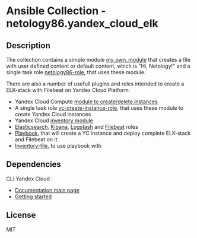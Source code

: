 # Ansible Collection - netology86.yandex_cloud_elk

Description
------------

The collection contains a simple module [my_own_module](yandex_cloud_elk/plugins/modules/my_own_module.py) that creates a file with user defined content or default content, which is "Hi, Netology!" and a single task role [netology86-role](roles/netology86-role/), that uses these module.

There are also a number of usefull plugins and roles intended to create a ELK-stack with Filebeat on Yandex Cloud Platform:
- Yandex Cloud Compute [module to create/delete instances](plugins/modules/yc_create_instance.py)
- A single task role [yc-create-instance-role](roles/yc-create-instance-role/), that uses these module to create Yandex Cloud instances
- Yandex Cloud [inventory module](plugins/inventory/yc_inventory.py)
- [Elasticsearch](roles/elastic-role), [Kibana](roles/kibana-role), [Logstash](roles/logstash-role) and [Filebeat](roles/filebeat-role) roles
- [Playbook](playbooks/playbook_with_dynamic_inventory.yml), that will create a YC instance and deploy complete ELK-stack and Filebeat on it
- [Inventory-file](yc_inventory.yml), to use playbook with

Dependencies
------------

CLI Yandex Cloud :
- [Documentation main page](https://cloud.yandex.com/en-ru/docs/cli/)
- [Getting started](https://cloud.yandex.com/en-ru/docs/cli/quickstart)

License
-------

MIT

